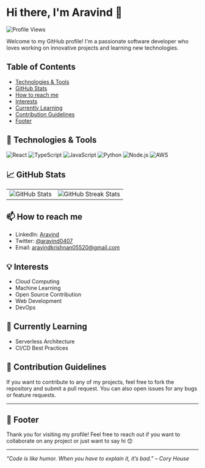 # Hi there, I'm Aravind 👋

![Profile Views](https://komarev.com/ghpvc/?username=ARAVIND0407&color=blue)

Welcome to my GitHub profile! I'm a passionate software developer who loves working on innovative projects and learning new technologies.

## Table of Contents
- [Technologies & Tools](#-technologies--tools)
- [GitHub Stats](#-github-stats)
- [How to reach me](#-how-to-reach-me)
- [Interests](#-interests)
- [Currently Learning](#-currently-learning)
- [Contribution Guidelines](#-contribution-guidelines)
- [Footer](#-footer)

## 🔧 Technologies & Tools

![React](https://img.shields.io/badge/React-20232A?style=for-the-badge&logo=react&logoColor=61DAFB)
![TypeScript](https://img.shields.io/badge/typescript-3178C6?style=for-the-badge&logo=typescript&logoColor=white)
![JavaScript](https://img.shields.io/badge/JavaScript-F7DF1E?style=for-the-badge&logo=javascript&logoColor=black)
![Python](https://img.shields.io/badge/Python-3776AB?style=for-the-badge&logo=python&logoColor=white)
![Node.js](https://img.shields.io/badge/Node.js-339933?style=for-the-badge&logo=nodedotjs&logoColor=white)
![AWS](https://img.shields.io/badge/AWS-232F3E?style=for-the-badge&logo=amazonaws&logoColor=white)

## 📈 GitHub Stats

<table>
  <tr>
    <td>
      <img src="https://github-readme-stats.vercel.app/api?username=ARAVIND0407&show_icons=true&theme=radical" alt="GitHub Stats" />
    </td>
    <td>
      <img src="https://github-readme-streak-stats.herokuapp.com/?user=ARAVIND0407&theme=radical" alt="GitHub Streak Stats" />
    </td>
  </tr>
</table>

## 📫 How to reach me

- LinkedIn: [Aravind](https://www.linkedin.com/in/aravind0407)
- Twitter: [@aravind0407](https://twitter.com/aravind0407)
- Email: aravindkrishnan05520@gmail.com

## 💡 Interests

- Cloud Computing
- Machine Learning
- Open Source Contribution
- Web Development
- DevOps

## 🌱 Currently Learning

- Serverless Architecture
- CI/CD Best Practices

## 📝 Contribution Guidelines

If you want to contribute to any of my projects, feel free to fork the repository and submit a pull request. You can also open issues for any bugs or feature requests.

---

## 📜 Footer

Thank you for visiting my profile! Feel free to reach out if you want to collaborate on any project or just want to say hi 😊

---

*“Code is like humor. When you have to explain it, it’s bad.” – Cory House*
